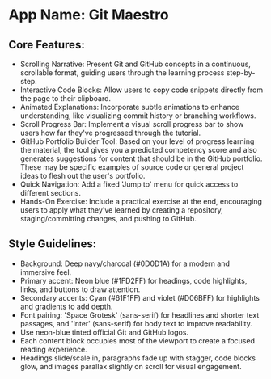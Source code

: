 # **App Name**: Git Maestro

## Core Features:

- Scrolling Narrative: Present Git and GitHub concepts in a continuous, scrollable format, guiding users through the learning process step-by-step.
- Interactive Code Blocks: Allow users to copy code snippets directly from the page to their clipboard.
- Animated Explanations: Incorporate subtle animations to enhance understanding, like visualizing commit history or branching workflows.
- Scroll Progress Bar: Implement a visual scroll progress bar to show users how far they've progressed through the tutorial.
- GitHub Portfolio Builder Tool: Based on your level of progress learning the material, the tool gives you a predicted competency score and also generates suggestions for content that should be in the GitHub portfolio. These may be specific examples of source code or general project ideas to flesh out the user's portfolio. 
- Quick Navigation: Add a fixed 'Jump to' menu for quick access to different sections.
- Hands-On Exercise: Include a practical exercise at the end, encouraging users to apply what they've learned by creating a repository, staging/committing changes, and pushing to GitHub.

## Style Guidelines:

- Background: Deep navy/charcoal (#0D0D1A) for a modern and immersive feel.
- Primary accent: Neon blue (#1FD2FF) for headings, code highlights, links, and buttons to draw attention.
- Secondary accents: Cyan (#61F1FF) and violet (#D06BFF) for highlights and gradients to add depth.
- Font pairing: 'Space Grotesk' (sans-serif) for headlines and shorter text passages, and 'Inter' (sans-serif) for body text to improve readability.  
- Use neon-blue tinted official Git and GitHub logos.
- Each content block occupies most of the viewport to create a focused reading experience.
- Headings slide/scale in, paragraphs fade up with stagger, code blocks glow, and images parallax slightly on scroll for visual engagement.